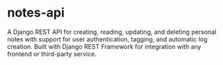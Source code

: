 # notes-api
A Django REST API for creating, reading, updating, and deleting personal notes with support for user authentication, tagging, and automatic log creation. Built with Django REST Framework for integration with any frontend or third-party service.
